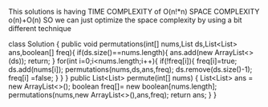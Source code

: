 This solutions is having TIME COMPLEXITY of O(n!*n)
                         SPACE COMPLEXITY o(n)+O(n)
                         SO we can just optimize the space complexity by using a bit different technique

class Solution {
    public void permutations(int[] nums,List<Integer> ds,List<List<Integer>> ans,boolean[] freq){
        if(ds.size()==nums.length){
            ans.add(new ArrayList<>(ds));
            return;
        }
        for(int i=0;i<nums.length;i++){
            if(!freq[i]){
                freq[i]=true;
                ds.add(nums[i]);
                permutations(nums,ds,ans,freq);
                ds.remove(ds.size()-1);
                freq[i] =false;
            }
        }
    }
    public List<List<Integer>> permute(int[] nums) {
        List<List<Integer>> ans = new ArrayList<>();
        boolean freq[]= new boolean[nums.length];
        permutations(nums,new ArrayList<>(),ans,freq);
        return ans;
    }
}
    

